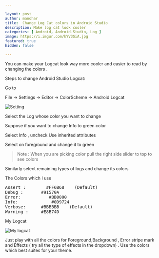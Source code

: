 ```yaml
---

layout: post
author: manohar
title:  Change Log Cat colors in Android Studio
description: Make log cat look cooler
categories: [ Android, Android-Studio, Log ]
image: https://i.imgur.com/kYV3SiA.jpg
featured: true
hidden: false

---
```



You can make your Logcat look way more cooler and easier to read by changing the colors .

Steps to change Android Studio Logcat:



Go to

File → Settings → Editor → ColorScheme → Android Logcat

![Setting](https://i.imgur.com/j9Btln1.png)


Select the Log whose color you want to change

Suppose if  you want to change Info to green color

Select Info , uncheck Use inherited attributes

Select on foreground and change it to green

> Note : When you are picking color pull the right side slider to top to see colors


Similarly select remaining types of logs and change its colors

The Colors which I  use

<pre>
Assert :        #FF6B68    (Default)
Debug :       #91570A
Error:           #BB0000
Info:             #0D9724
Verbose:      #BBBBBB    (Default)
Warning :     #E8B74D      
</pre>

My Logcat

![My logcat](https://i.imgur.com/iNimEiL.png)


Just play with all the colors for Foreground,Background , Error stripe mark and Effects ( try all the type of effects in the dropdown) . Use the colors which best suites for your theme.
